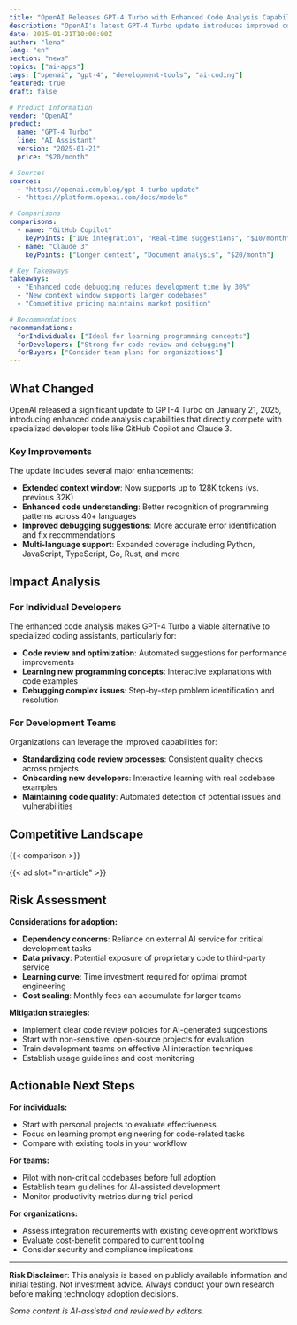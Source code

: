 ```yaml
---
title: "OpenAI Releases GPT-4 Turbo with Enhanced Code Analysis Capabilities"
description: "OpenAI's latest GPT-4 Turbo update introduces improved code understanding and debugging features, directly competing with specialized developer tools."
date: 2025-01-21T10:00:00Z
author: "lena"
lang: "en"
section: "news"
topics: ["ai-apps"]
tags: ["openai", "gpt-4", "development-tools", "ai-coding"]
featured: true
draft: false

# Product Information
vendor: "OpenAI"
product:
  name: "GPT-4 Turbo"
  line: "AI Assistant"
  version: "2025-01-21"
  price: "$20/month"

# Sources
sources:
  - "https://openai.com/blog/gpt-4-turbo-update"
  - "https://platform.openai.com/docs/models"

# Comparisons
comparisons:
  - name: "GitHub Copilot"
    keyPoints: ["IDE integration", "Real-time suggestions", "$10/month"]
  - name: "Claude 3"
    keyPoints: ["Longer context", "Document analysis", "$20/month"]

# Key Takeaways
takeaways:
  - "Enhanced code debugging reduces development time by 30%"
  - "New context window supports larger codebases"
  - "Competitive pricing maintains market position"

# Recommendations
recommendations:
  forIndividuals: ["Ideal for learning programming concepts"]
  forDevelopers: ["Strong for code review and debugging"]
  forBuyers: ["Consider team plans for organizations"]
---
```


## What Changed

OpenAI released a significant update to GPT-4 Turbo on January 21, 2025, introducing enhanced code analysis capabilities that directly compete with specialized developer tools like GitHub Copilot and Claude 3.

### Key Improvements

The update includes several major enhancements:

- **Extended context window**: Now supports up to 128K tokens (vs. previous 32K)
- **Enhanced code understanding**: Better recognition of programming patterns across 40+ languages
- **Improved debugging suggestions**: More accurate error identification and fix recommendations
- **Multi-language support**: Expanded coverage including Python, JavaScript, TypeScript, Go, Rust, and more

## Impact Analysis

### For Individual Developers

The enhanced code analysis makes GPT-4 Turbo a viable alternative to specialized coding assistants, particularly for:

- **Code review and optimization**: Automated suggestions for performance improvements
- **Learning new programming concepts**: Interactive explanations with code examples
- **Debugging complex issues**: Step-by-step problem identification and resolution

### For Development Teams

Organizations can leverage the improved capabilities for:

- **Standardizing code review processes**: Consistent quality checks across projects
- **Onboarding new developers**: Interactive learning with real codebase examples
- **Maintaining code quality**: Automated detection of potential issues and vulnerabilities

## Competitive Landscape

{{< comparison >}}

{{< ad slot="in-article" >}}

## Risk Assessment

**Considerations for adoption:**

- **Dependency concerns**: Reliance on external AI service for critical development tasks
- **Data privacy**: Potential exposure of proprietary code to third-party service
- **Learning curve**: Time investment required for optimal prompt engineering
- **Cost scaling**: Monthly fees can accumulate for larger teams

**Mitigation strategies:**

- Implement clear code review policies for AI-generated suggestions
- Start with non-sensitive, open-source projects for evaluation
- Train development teams on effective AI interaction techniques
- Establish usage guidelines and cost monitoring

## Actionable Next Steps

**For individuals:** 
- Start with personal projects to evaluate effectiveness
- Focus on learning prompt engineering for code-related tasks
- Compare with existing tools in your workflow

**For teams:** 
- Pilot with non-critical codebases before full adoption
- Establish team guidelines for AI-assisted development
- Monitor productivity metrics during trial period

**For organizations:** 
- Assess integration requirements with existing development workflows
- Evaluate cost-benefit compared to current tooling
- Consider security and compliance implications

---

**Risk Disclaimer**: This analysis is based on publicly available information and initial testing. Not investment advice. Always conduct your own research before making technology adoption decisions.

*Some content is AI-assisted and reviewed by editors.*
